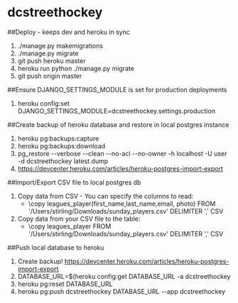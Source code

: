 # dcstreethockey

##Deploy - keeps dev and heroku in sync
1. ./manage.py makemigrations
1. ./manage.py migrate
1. git push heroku master
1. heroku run python ./manage.py migrate
1. git push origin master

##Ensure DJANGO_SETTINGS_MODULE is set for production deployments
1. heroku config:set DJANGO_SETTINGS_MODULE=dcstreethockey.settings.production

##Create backup of heroku database and restore in local postgres instance
1. heroku pg:backups:capture
1. heroku pg:backups:download
1. pg_restore --verbose --clean --no-acl --no-owner -h localhost -U user -d dcstreethockey latest.dump
1. https://devcenter.heroku.com/articles/heroku-postgres-import-export

##Import/Export CSV file to local postgres db
1. Copy data from CSV - You can specify the columns to read:
   - \copy leagues_player(first_name,last_name,email, photo) FROM '/Users/stirling/Downloads/sunday_players.csv' DELIMITER ',' CSV
1. Copy data from your CSV file to the table:
   - \copy leagues_player FROM '/Users/stirling/Downloads/sunday_players.csv' DELIMITER ',' CSV
   
##Push local database to heroku
1. Create backup! https://devcenter.heroku.com/articles/heroku-postgres-import-export 
1. DATABASE_URL=$(heroku config:get DATABASE_URL -a dcstreethockey 
1. heroku pg:reset DATABASE_URL
1. heroku pg:push dcstreethockey DATABASE_URL --app dcstreethockey
